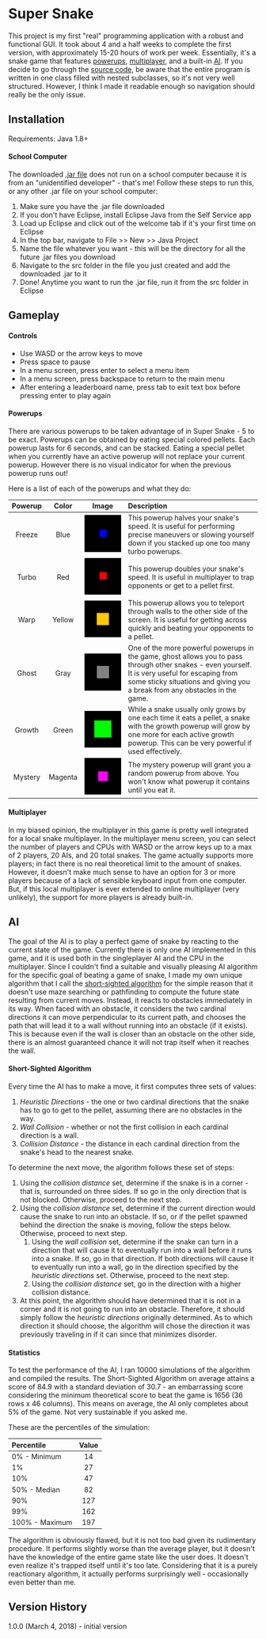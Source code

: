 # Super Snake
This project is my first "real" programming application with a robust and functional GUI. It took about 4 and a half weeks to complete the first version, with approximately 15-20 hours of work per week. Essentially, it's a snake game that features [powerups](https://github.com/TimmyK54/Super-Snake#powerups), [multiplayer](https://github.com/TimmyK54/Super-Snake#multiplayer), and a built-in [AI](https://github.com/TimmyK54/Super-Snake#ai). If you decide to go through the [source code](https://github.com/TimmyK54/Super-Snake/tree/master/Super%20Snake/src), be aware that the entire program is written in one class filled with nested subclasses, so it's not very well structured. However, I think I made it readable enough so navigation should really be the only issue.

## Installation
Requirements: Java 1.8+

#### School Computer
The downloaded [.jar file](https://github.com/TimmyK54/Super-Snake/blob/master/Super%20Snake.jar) does not run on a school computer because it is from an "unidentified developer" - that's me! Follow these steps to run this, or any other .jar file on your school computer:
1. Make sure you have the .jar file downloaded
1. If you don't have Eclipse, install Eclipse Java from the Self Service app
1. Load up Eclipse and click out of the welcome tab if it's your first time on Eclipse
1. In the top bar, navigate to File >> New >> Java Project
1. Name the file whatever you want - this will be the directory for all the future .jar files you download
1. Navigate to the src folder in the file you just created and add the downloaded .jar to it
1. Done! Anytime you want to run the .jar file, run it from the src folder in Eclipse

## Gameplay

#### Controls
- Use WASD or the arrow keys to move
- Press space to pause
- In a menu screen, press enter to select a menu item
- In a menu screen, press backspace to return to the main menu
- After entering a leaderboard name, press tab to exit text box before pressing enter to play again

#### Powerups
There are various powerups to be taken advantage of in Super Snake - 5 to be exact. Powerups can be obtained by eating special colored pellets. Each powerup lasts for 6 seconds, and can be stacked. Eating a special pellet when you currently have an active powerup will not replace your current powerup. However there is no visual indicator for when the previous powerup runs out!

Here is a list of each of the powerups and what they do:

Powerup | Color | Image | Description
:------:|:-----:|:-----:|:-----------
Freeze|Blue|![Freeze Pod](https://github.com/TimmyK54/Super-Snake/blob/master/Images/FreezePod.gif)|This powerup halves your snake's speed. It is useful for performing precise maneuvers or slowing yourself down if you stacked up one too many turbo powerups.
Turbo|Red|![Turbo Pod](https://github.com/TimmyK54/Super-Snake/blob/master/Images/TurboPod.gif)|This powerup doubles your snake's speed. It is useful in multiplayer to trap opponents or get to a pellet first.
Warp|Yellow|![Warp Pod](https://github.com/TimmyK54/Super-Snake/blob/master/Images/WarpPod.gif)|This powerup allows you to teleport through walls to the other side of the screen. It is useful for getting across quickly and beating your opponents to a pellet.
Ghost|Gray|![Ghost Pod](https://github.com/TimmyK54/Super-Snake/blob/master/Images/GhostPod.gif)|One of the more powerful powerups in the game, ghost allows you to pass through other snakes - even yourself. It is very useful for escaping from some sticky situations and giving you a break from any obstacles in the game.
Growth|Green|![Growth Pod](https://github.com/TimmyK54/Super-Snake/blob/master/Images/GrowthPod.gif)|While a snake usually only grows by one each time it eats a pellet, a snake with the growth powerup will grow by one more for each active growth powerup. This can be very powerful if used effectively.
Mystery|Magenta|![Mystery Pod](https://github.com/TimmyK54/Super-Snake/blob/master/Images/MysteryPod.gif)|The mystery powerup will grant you a random powerup from above. You won't know what powerup it contains until you eat it.

#### Multiplayer
In my biased opinion, the multiplayer in this game is pretty well integrated for a local snake multiplayer. In the multiplayer menu screen, you can select the number of players and CPUs with WASD or the arrow keys up to a max of 2 players, 20 AIs, and 20 total snakes. The game actually supports more players; in fact there is no real theoretical limit to the amount of snakes. However, it doesn't make much sense to have an option for 3 or more players because of a lack of sensible keyboard input from one computer. But, if this local multiplayer is ever extended to online multiplayer (very unlikely), the support for more players is already built-in.

## AI

The goal of the AI is to play a perfect game of snake by reacting to the current state of the game. Currently there is only one AI implemented in this game, and it is used both in the singleplayer AI and the CPU in the multiplayer. Since I couldn't find a suitable and visually pleasing AI algorithm for the specific goal of beating a game of snake, I made my own unique algorithm that I call the [short-sighted algorithm](https://github.com/TimmyK54/Super-Snake#short-sighted-algorithm) for the simple reason that it doesn't use maze searching or pathfinding to compute the future state resulting from current moves. Instead, it reacts to obstacles immediately in its way. When faced with an obstacle, it considers the two cardinal directions it can move perpendicular to its current path, and chooses the path that will lead it to a wall without running into an obstacle (if it exists). This is because even if the wall is closer than an obstacle on the other side, there is an almost guaranteed chance it will not trap itself when it reaches the wall.

#### Short-Sighted Algorithm
Every time the AI has to make a move, it first computes three sets of values:
1. *Heuristic Directions* - the one or two cardinal directions that the snake has to go to get to the pellet, assuming there are no obstacles in the way.
1. *Wall Collision* - whether or not the first collision in each cardinal direction is a wall.
1. *Collision Distance* - the distance in each cardinal direction from the snake's head to the nearest snake.

To determine the next move, the algorithm follows these set of steps:
1. Using the *collision distance* set, determine if the snake is in a corner - that is, surrounded on three sides. If so go in the only direction that is not blocked. Otherwise, proceed to the next step.
1. Using the *collision distance* set, determine if the current direction would cause the snake to run into an obstacle. If so, or if the pellet spawned behind the direction the snake is moving, follow the steps below. Otherwise, proceed to next step.
     1. Using the *wall collision* set, determine if the snake can turn in a direction that will cause it to eventually run into a wall before it runs into a snake. If so, go in that direction. If both directions will cause it to eventually run into a wall, go in the direction specified by the *heuristic directions* set. Otherwise, proceed to the next step.
     1. Using the *collision distance* set, go in the direction with a higher collision distance.
1. At this point, the algorithm should have determined that it is not in a corner and it is not going to run into an obstacle. Therefore, it should simply follow the *heuristic directions* originally determined. As to which direction it should choose, the algorithm will chose the direction it was previously traveling in if it can since that minimizes disorder.

#### Statistics
To test the performance of the AI, I ran 10000 simulations of the algorithm and compiled the results. The Short-Sighted Algorithm on average attains a score of 84.9 with a standard deviation of 30.7 - an embarrassing score considering the minimum theoretical score to beat the game is 1656 (36 rows x 46 columns). This means on average, the AI only completes about 5% of the game. Not very sustainable if you asked me.

These are the percentiles of the simulation:

Percentile|Value
:---------|:---:
0% - Minimum|14
1%|27
10%|47
50% - Median|82
90%|127
99%|162
100% - Maximum|197

The algorithm is obviously flawed, but it is not too bad given its rudimentary procedure. It performs slightly worse than the average player, but it doesn't have the knowledge of the entire game state like the user does. It doesn't even realize it's trapped itself until it's too late. Considering that it is a purely reactionary algorithm, it actually performs surprisingly well - occasionally even better than me.

## Version History

1.0.0 (March 4, 2018) - initial version